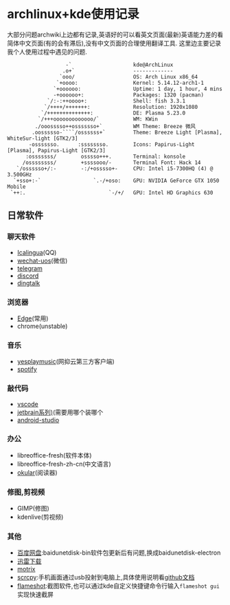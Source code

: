 # archlinux+kde使用记录
大部分问题archwiki上边都有记录,英语好的可以看英文页面(最新)英语能力差的看简体中文页面(有的会有滞后),没有中文页面的合理使用翻译工具.
这里边主要记录我个人使用过程中遇见的问题.
```
                   -`                    kde@ArchLinux 
                  .o+`                   ------------- 
                 `ooo/                   OS: Arch Linux x86_64 
                `+oooo:                  Kernel: 5.14.12-arch1-1 
               `+oooooo:                 Uptime: 1 day, 1 hour, 4 mins 
               -+oooooo+:                Packages: 1320 (pacman) 
             `/:-:++oooo+:               Shell: fish 3.3.1 
            `/++++/+++++++:              Resolution: 1920x1080 
           `/++++++++++++++:             DE: Plasma 5.23.0 
          `/+++ooooooooooooo/`           WM: KWin 
         ./ooosssso++osssssso+`          WM Theme: Breeze 微风 
        .oossssso-````/ossssss+`         Theme: Breeze Light [Plasma], WhiteSur-light [GTK2/3] 
       -osssssso.      :ssssssso.        Icons: Papirus-Light [Plasma], Papirus-Light [GTK2/3] 
      :osssssss/        osssso+++.       Terminal: konsole 
     /ossssssss/        +ssssooo/-       Terminal Font: Hack 14 
   `/ossssso+/:-        -:/+osssso+-     CPU: Intel i5-7300HQ (4) @ 3.500GHz 
  `+sso+:-`                 `.-/+oso:    GPU: NVIDIA GeForce GTX 1050 Mobile 
 `++:.                           `-/+/   GPU: Intel HD Graphics 630 
```
## 日常软件

### 聊天软件
- [Icalingua](https://aur.archlinux.org/packages/icalingua/)(QQ)
- [wechat-uos](https://aur.archlinux.org/packages/wechat-uos/)(微信)
- [telegram](https://aur.archlinux.org/packages/telegram-desktop-bin/)
- [discord](https://aur.archlinux.org/packages/discord_arch_electron/)
- [dingtalk](https://aur.archlinux.org/packages/dingtalk-bin/)

### 浏览器
- [Edge](https://aur.archlinux.org/packages/microsoft-edge-dev-bin/)(常用)
- chrome(unstable)

### 音乐
- [yesplaymusic](https://aur.archlinux.org/packages/yesplaymusic/)(网抑云第三方客户端)
- [spotify](https://aur.archlinux.org/packages/spotify/)

### 敲代码
- [vscode](https://aur.archlinux.org/packages/visual-studio-code-bin/)
- [jetbrain系列)](https://aur.archlinux.org/packages/?O=0&SeB=nd&K=jetbrain&outdated=&SB=n&SO=a&PP=50&do_Search=Go)(需要用哪个装哪个
- [android-studio](https://aur.archlinux.org/packages/android-studio/)

### 办公
- libreoffice-fresh(软件本体)
- libreoffice-fresh-zh-cn(中文语言)
- [okular](https://aur.archlinux.org/packages/okular-git/)(阅读器)

### 修图,剪视频
- GIMP(修图)
- kdenlive(剪视频)

### 其他
- [百度网盘](https://aur.archlinux.org/packages/baidunetdisk-electron/):baidunetdisk-bin软件包更新后有问题,换成baidunetdisk-electron
- [迅雷下载](https://aur.archlinux.org/packages/xunlei-bin/)
- [motrix](https://aur.archlinux.org/packages/motrix/)
- [scrcpy](https://aur.archlinux.org/packages/scrcpy/):手机画面通过usb投射到电脑上,具体使用说明看[github文档](https://github.com/Genymobile/scrcpy#readme)
- [flameshot](https://aur.archlinux.org/packages/flameshot-git/):截图软件,也可以通过kde自定义快捷键命令行输入`flameshot gui`实现快速截屏
